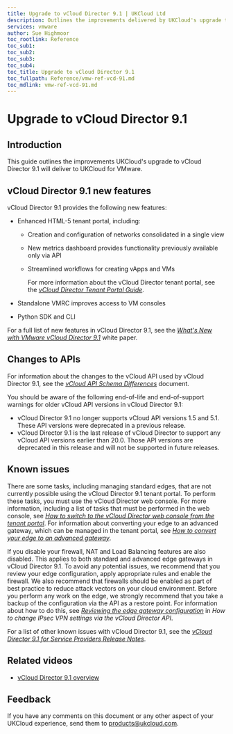 ```yaml
---
title: Upgrade to vCloud Director 9.1 | UKCloud Ltd
description: Outlines the improvements delivered by UKCloud's upgrade to vCloud Director 9.1
services: vmware
author: Sue Highmoor
toc_rootlink: Reference
toc_sub1: 
toc_sub2:
toc_sub3:
toc_sub4:
toc_title: Upgrade to vCloud Director 9.1
toc_fullpath: Reference/vmw-ref-vcd-91.md
toc_mdlink: vmw-ref-vcd-91.md
---
```


# Upgrade to vCloud Director 9.1

## Introduction

This guide outlines the improvements UKCloud's upgrade to vCloud Director 9.1 will deliver to UKCloud for VMware.

## vCloud Director 9.1 new features

vCloud Director 9.1 provides the following new features:

- Enhanced HTML-5 tenant portal, including:

  - Creation and configuration of networks consolidated in a single view
  - New metrics dashboard provides functionality previously available only via API
  - Streamlined workflows for creating vApps and VMs

    For more information about the vCloud Director tenant portal, see the [*vCloud Director Tenant Portal Guide*](https://docs.vmware.com/en/vCloud-Director/9.1/com.vmware.vcloud.tenantportal.doc/GUID-74C9E10D-9197-43B0-B469-126FFBCB5121.html).

- Standalone VMRC improves access to VM consoles

- Python SDK and CLI

For a full list of new features in vCloud Director 9.1, see the [*What's New with VMware vCloud Director 9.1*](https://blogs.vmware.com/vcloud/files/2018/03/vcd91newfeatureswp.pdf) white paper.

## Changes to APIs

For information about the changes to the vCloud API used by vCloud Director 9.1, see the [*vCloud API Schema Differences*](https://code.vmware.com/apis/287/vcloud#/doc/diff/index.html) document.

You should be aware of the following end-of-life and end-of-support warnings for older vCloud API versions in vCloud Director 9.1:

- vCloud Director 9.1 no longer supports vCloud API versions 1.5 and 5.1. These API versions were deprecated in a previous release.
- vCloud Director 9.1 is the last release of vCloud Director to support any vCloud API versions earlier than 20.0. Those API versions are deprecated in this release and will not be supported in future releases.

## Known issues

There are some tasks, including managing standard edges, that are not currently possible using the vCloud Director 9.1 tenant portal. To perform these tasks, you must use the vCloud Director web console. For more information, including a list of tasks that must be performed in the web console, see [*How to switch to the vCloud Director web console from the tenant portal*](vmw-how-switch-web-console.md). For information about converting your edge to an advanced gateway, which can be managed in the tenant portal, see [*How to convert your edge to an advanced gateway*](vmw-how-convert-edge.md).

If you disable your firewall, NAT and Load Balancing features are also disabled. This applies to both standard and advanced edge gateways in vCloud Director 9.1. To avoid any potential issues, we recommend that you review your edge configuration, apply appropriate rules and enable the firewall. We also recommend that firewalls should be enabled as part of best practice to reduce attack vectors on your cloud environment. Before you perform any work on the edge, we strongly recommend that you take a backup of the configuration via the API as a restore point. For information about how to do this, see [*Reviewing the edge gateway configuration*](https://docs.ukcloud.com/articles/vmware/vmw-how-change-ipsec-vpn-api.html#reviewing-the-edge-gateway-configuration) in *How to change IPsec VPN settings via the vCloud Director API*.

For a list of other known issues with vCloud Director 9.1, see the [*vCloud Director 9.1 for Service Providers Release Notes*](https://docs.vmware.com/en/vCloud-Director/9.1/rn/rel_notes_vcloud_director_91.html#knownissues).

## Related videos

- [vCloud Director 9.1 overview](https://vimeo.com/296027011)

## Feedback

If you have any comments on this document or any other aspect of your UKCloud experience, send them to <products@ukcloud.com>.
